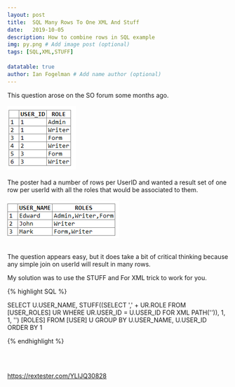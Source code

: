 ```yaml
---
layout: post
title:  SQL Many Rows To One XML And Stuff
date:   2019-10-05
description: How to combine rows in SQL example
img: py.png # Add image post (optional)
tags: [SQL,XML,STUFF]

datatable: true
author: Ian Fogelman # Add name author (optional)
---
```


This question arose on the SO forum some months ago.
<br>
<br>
![Before](/assets/img/Stuff1.PNG)
<br>
<br>
The poster had a number of rows per UserID and wanted a result set of one row per userId with all the roles that would be associated to them.
<br>
<br>
![After](/assets/img/Stuff2.PNG)
<br>
<br>

The question appears easy, but it does take a bit of critical thinking because any simple join on userId will result in many rows.

My solution was to use the STUFF and For XML trick to work for you.

{% highlight SQL %}

SELECT 
   U.USER_NAME,
   STUFF((SELECT ',' + UR.ROLE 
          FROM [USER_ROLES] UR
          WHERE UR.USER_ID = U.USER_ID
          FOR XML PATH('')), 1, 1, '') [ROLES]
FROM [USER] U
GROUP BY U.USER_NAME, U.USER_ID
ORDER BY 1

{% endhighlight %}

<br>
<br>

https://rextester.com/YLIJQ30828

